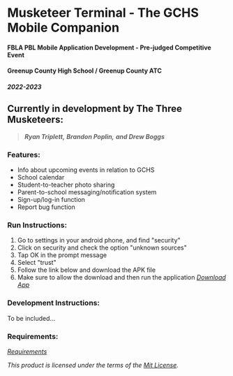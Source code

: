 # Musketeer Terminal - The GCHS Mobile Companion
#### FBLA PBL Mobile Application Development - Pre-judged Competitive Event

#### **Greenup County High School / Greenup County ATC**

#### ***2022-2023***

## Currently in development by The Three Musketeers:
> ***Ryan Triplett,***
***Brandon Poplin,***
***and Drew Boggs***

### Features:
- Info about upcoming events in relation to GCHS
- School calendar
- Student-to-teacher photo sharing 
- Parent-to-school messaging/notification system
- Sign-up/log-in function
- Report bug function

### Run Instructions:
1) Go to settings in your android phone, and find "security"
2) Click on security and check the option "unknown sources"
3) Tap OK in the prompt message
4) Select "trust"
5) Follow the link below and download the APK file
6) Make sure to allow the download and then run the application
*[Download App](https://apkfab.com/musketeer-terminal/org.test.musketeerterminal/apk?h=caf6f6c76ecf9453904883cc74a2291d5ad36d8728c934a69652318ffa9cedd2)*

### Development Instructions: 
To be included...

### Requirements:
*[Requirements](https://github.com/Rymantheman/Musketeer-Terminal-2.0/blob/main/requirements.txt)*

*This product is licensed under the terms of the [Mit License](https://github.com/Rymantheman/Musketeer-Terminal-2.0/blob/main/LICENSE).*
